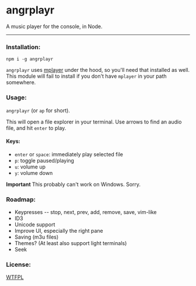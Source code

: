# angrplayr

A music player for the console, in Node.

--------

### Installation:

`npm i -g angrplayr`

`angrplayr` uses [mplayer](http://www.mplayerhq.hu/design7/dload.html) under the
hood, so you'll need that installed as well. This module will fail to install if
you don't have `mplayer` in your path somewhere.

### Usage:

`angrplayr` (or `ap` for short).

This will open a file explorer in your terminal. Use arrows to find an audio
file, and hit `enter` to play.

#### Keys:

* `enter` or `space`: immediately play selected file
* `p`: toggle paused/playing
* `u`: volume up
* `y`: volume down

**Important** This probably can't work on Windows. Sorry.

### Roadmap:

* Keypresses -- stop, next, prev, add, remove, save, vim-like
* ID3
* Unicode support
* Improve UI, especially the right pane
* Saving (m3u files)
* Themes? (At least also support light terminals)
* Seek

### License:

[WTFPL](LICENSE.md)
